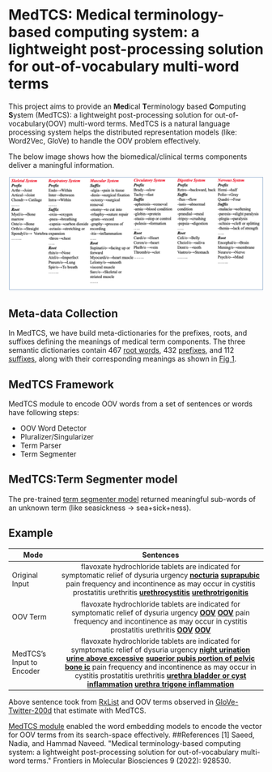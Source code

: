 # MedTCS: Medical terminology-based computing system: a lightweight post-processing solution for out-of-vocabulary multi-word terms

This project aims to provide an **Med**ical **T**erminology based **C**omputing **S**ystem (MedTCS): a
lightweight post-processing solution for out-of-vocabulary(OOV) multi-word terms. 
MedTCS is a natural language processing system helps the distributed representation models (like: Word2Vec, GloVe) to handle the OOV problem effectively. 

The below image shows how the biomedical/clinical terms components deliver a maningful information.

![](Figure1.png)

## Meta-data Collection
In MedTCS, we have build meta-dictionaries for the prefixes, roots, and suffixes defining the meanings of medical term components. The three semantic
dictionaries contain 467 [root words](https://github.com/NadiaSaeed/MedTCS/blob/9406ab861c60de0d1026d88261409051b3ee4106/MedTCS-root.csv), 432 [prefixes](https://github.com/NadiaSaeed/MedTCS/blob/9406ab861c60de0d1026d88261409051b3ee4106/MedTCS-prefix.csv), and 112 [suffixes](https://github.com/NadiaSaeed/MedTCS/blob/9406ab861c60de0d1026d88261409051b3ee4106/MedTCS-suffix.csv), along with their corresponding
meanings as shown in [Fig 1](https://github.com/NadiaSaeed/MedTCS/blob/9406ab861c60de0d1026d88261409051b3ee4106/Figure1.png).


## MedTCS Framework
MedTCS module to encode OOV words from a set of sentences or words have following steps:   
- OOV Word Detector   
- Pluralizer/Singularizer     
- Term Parser    
- Term Segmenter      
     

## MedTCS:Term Segmenter model
The pre-trained [term segmenter model](https://github.com/NadiaSaeed/MedTCS/blob/9406ab861c60de0d1026d88261409051b3ee4106/Morphmodel.bin) returned meaningful sub-words of an unknown term (like seasickness → sea+sick+ness).

## Example
| Mode       |Sentences        |
| ------------- |:-------------:|
|Original Input    | flavoxate hydrochloride tablets are indicated for symptomatic relief of dysuria urgency **<ins>nocturia</ins>** **<ins>suprapubic</ins>** pain frequency and incontinence as may occur in cystitis prostatitis urethritis **<ins>urethrocystitis</ins>** **<ins>urethrotrigonitis</ins>** |
|OOV Term    | flavoxate hydrochloride tablets are indicated for symptomatic relief of dysuria urgency **<ins>OOV</ins>** **<ins>OOV</ins>** pain frequency and incontinence as may occur in cystitis prostatitis urethritis **<ins>OOV</ins>** **<ins>OOV</ins>** |
|MedTCS’s Input to Encoder    | flavoxate hydrochloride tablets are indicated for symptomatic relief of dysuria urgency **<ins>night urination urine above excessive</ins>** **<ins>superior pubis portion of pelvic bone ic</ins>** pain frequency and incontinence as may occur in cystitis prostatitis urethritis **<ins>urethra bladder or cyst inflammation</ins>** **<ins>urethra trigone inflammation</ins>** |

Above sentence took from [RxList](https://www.rxlist.com/flavoxate-side-effects-drug-center.htm) and OOV terms observed in [GloVe-Twitter-200d](https://nlp.stanford.edu/projects/glove/) that estimate with MedTCS.



[MedTCS module](https://github.com/NadiaSaeed/MedTCS/blob/9406ab861c60de0d1026d88261409051b3ee4106/MedTCS.ipynb) enabled the word embedding models to encode the vector for OOV terms from its search-space effectively.
##References
<a id="1">[1]</a> 
Saeed, Nadia, and Hammad Naveed. "Medical terminology-based computing system: a lightweight post-processing solution for out-of-vocabulary multi-word terms." Frontiers in Molecular Biosciences 9 (2022): 928530.
